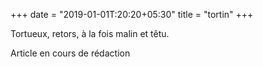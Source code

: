 +++
date = "2019-01-01T:20:20+05:30"
title = "tortin"
+++

Tortueux, retors, à la fois malin et têtu.
<!--more-->
Article en cours de rédaction

>
